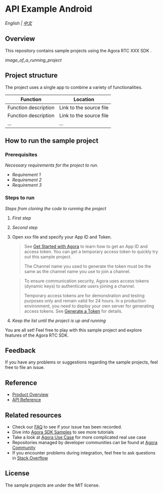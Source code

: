 # API Example Android

_English | [中文](README.zh.md)_

## Overview

This repository contains sample projects using the Agora RTC XXX SDK .

*image_of_a_running_project*

## Project structure

The project uses a single app to combine a variety of functionalities.

| Function                                                                        | Location                                                                                                                                 |
| ------------------------------------------------------------------------------- | ---------------------------------------------------------------------------------------------------------------------------------------- |
| Function description                                                            | Link to the source file                  |
| Function description                                                            | Link to the source file                  |
| ...                                                            | ...                  |

## How to run the sample project

### Prerequisites

*Necessary requirements for the project to run.*

- *Requirement 1*
- *Requirement 2*
- *Requirement 3*

### Steps to run

*Steps from cloning the code to running the project*

1. *First step*
2. *Second step*
3. Open xxx file and specify your App ID and Token.

   > See [Get Started with Agora](https://docs.agora.io/en/Agora%20Platform/get_appid_token) to learn how to get an App ID and access token. You can get a temporary access token to quickly try out this sample project.
   >
   > The Channel name you used to generate the token must be the same as the channel name you use to join a channel.

   > To ensure communication security, Agora uses access tokens (dynamic keys) to authenticate users joining a channel.
   >
   > Temporary access tokens are for demonstration and testing purposes only and remain valid for 24 hours. In a production environment, you need to deploy your own server for generating access tokens. See [Generate a Token](https://docs.agora.io/en/Interactive%20Broadcast/token_server) for details.

4. *Keep the list until the project is up and running*

You are all set! Feel free to play with this sample project and explore features of the Agora RTC SDK.


## Feedback

If you have any problems or suggestions regarding the sample projects, feel free to file an issue.

## Reference

- [Product Overview](https://docs.agora.io/en/Interactive%20Broadcast/product_live?platform=Android)
- [API Reference](https://docs.agora.io/en/Interactive%20Broadcast/API%20Reference/java/index.html)

## Related resources

- Check our [FAQ](https://docs.agora.io/en/faq) to see if your issue has been recorded.
- Dive into [Agora SDK Samples](https://github.com/AgoraIO) to see more tutorials
- Take a look at [Agora Use Case](https://github.com/AgoraIO-usecase) for more complicated real use case
- Repositories managed by developer communities can be found at [Agora Community](https://github.com/AgoraIO-Community)
- If you encounter problems during integration, feel free to ask questions in [Stack Overflow](https://stackoverflow.com/questions/tagged/agora.io)

## License

The sample projects are under the MIT license.
